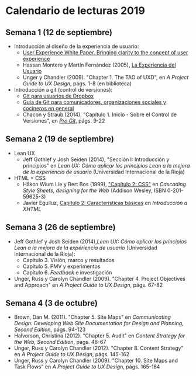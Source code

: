 # Calendario de lecturas 2019

## Semana 1 (12 de septiembre)

- Introducción al diseño de la experiencia de usuario:
    + [User Experience White Paper. Bringing clarity to the concept of user experience](https://www.allaboutux.org/files/UX-WhitePaper.pdf)
    + Hassan Montero y Martín Fernández (2005), [La Experiencia del Usuario](http://www.nosolousabilidad.com/articulos/experiencia_del_usuario.htm)
    + Unger y Chandler (2009). "Chapter 1. The TAO of UXD", en _A Project Guide to UX Design_, págs. 1-8 (en biblioteca)
- Introducción a git (control de versiones):
    + [Git para usuarios de Dropbox](git-para-usuarios-dropbox.html)
    + [Guía de Git para comunicadores, organizaciones sociales y cocineros en general](https://comunicacionabierta.net/2017/02/git-comunicadores-sociales/)
    + Chacon y Straub (2014). "Capítulo 1. Inicio - Sobre el Control de Versiones", en [_Pro Git_](https://git-scm.com/book/es/v2), págs. 9-22

## Semana 2 (19 de septiembre)

- Lean UX
    + Jeff Gothlef y Josh Seiden (2014), "Sección I: Introducción y principios" en _Lean UX: Cómo aplicar los principios Lean a la mejora de la experiencia de usuario_ (Universidad Internacional de la Rioja)
- HTML + CSS
    + Håkon Wium Lie y Bert Bos (1999), ["Capítulo 2: CSS"](http://www.spanish-translator-services.com/espanol/t/CSS.htm) en _Cascading Style Sheets, designing for the Web_ (Addison Wesley, ISBN 0-201-59625-3) 
    + Javier Eguíluz, [Capítulo 2: Características básicas](https://uniwebsidad.com/libros/xhtml/capitulo-2) en _Introducción a XHTML_

## Semana 3 (26 de septiembre)

- Jeff Gothlef y Josh Seiden (2014),_Lean UX: Cómo aplicar los principios Lean a la mejora de la experiencia de usuario_ (Universidad Internacional de la Rioja):
    + Capítulo 3. Visión, marco y resultados
    + Capítulo 5. PMV y experimentos
    + Capítulo 6. _Feedback_ e investigación
- Unger, Russ y Carolyn Chandler (2009). "Chapter 4. Project Objectives and Approach" en _A Project Guide to UX Design_, págs. 67-82

## Semana 4 (3 de octubre)

- Brown, Dan M. (2011). "Chapter 5. Site Maps" en _Communicating Design: Developing Web Site Documentation for Design and Planning, Second Edition_, págs. 94-123
- Halvorson, Christina (2012). "Chapter 5. Audit" en _Content Strategy for the Web, Second Edition_, pags. 46-67
- Unger, Russ y Carolyn Chandler (2012). "Chapter 8. Content Strategy" en _A Project Guide to UX Design_, págs. 145-162
- Unger, Russ y Carolyn Chandler (2009). "Chapter 10. Site Maps and Task Flows" en _A Project Guide to UX Design_, págs. 165-184

<!-- 

## Semana 5 (10 de octubre)

## Semana 6 (17 de octubre)

## Semana 7 (24 de octubre)

## Semana 8 (31 de octubre)

## Semana 9 (7 de noviembre)

## Semana 10 (14 de noviembre)

## Semana 11 (21 de noviembre)

## Semana 12 (28 de noviembre)

## Semana 13 (5 de diciembre)

## Semana 14 (12 de diciembre)

## Semana 15 (19 de diciembre) ? 
-->

<!-- 
0. Introducción: diseño de la experiencia de usuario y metodologías ágiles de desarrollo
1. Objetivos y enfoque del proyecto
2. Investigación de usuarios
3. Estrategia de contenido
4. Diseño y redacción para la web
5. Wireframes y prototipos
6. Producto Mínimo Viable y experimentos
7. Control de versiones y lenguajes de marcado 
-->